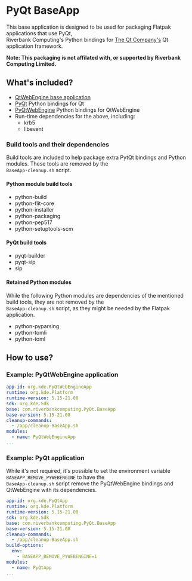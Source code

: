 # PyQt BaseApp

This base application is designed to be used for packaging Flatpak applications that use PyQt,  
Riverbank Computing's Python bindings for [The Qt Company's](https://www.qt.io/) Qt application framework.

**Note: This packaging is not affilated with, or supported by Riverbank Computing Limited.**

## What's included?

* [QtWebEngine base application](https://github.com/flathub/io.qt.qtwebengine.BaseApp)
* [PyQt](https://riverbankcomputing.com/software/pyqt/) Python bindings for Qt
* [PyQtWebEngine](https://riverbankcomputing.com/software/pyqtwebengine) Python bindings for QtWebEngine
* Run-time dependencies for the above, including:
  * krb5
  * libevent

### Build tools and their dependencies

Build tools are included to help package extra PytQt bindings and Python modules. These tools are removed by the  
`BaseApp-cleanup.sh` script.

#### Python module build tools

* python-build
* python-flit-core
* python-installer
* python-packaging
* python-pep517
* python-setuptools-scm

#### PyQt build tools

* pyqt-builder
* pyqt-sip
* sip

#### Retained Python modules

While the following Python modules are dependencies of the mentioned build tools, they are not removed by the  
`BaseApp-cleanup.sh` script, as they might be needed by the Flatpak application.

* python-pyparsing
* python-tomli
* python-toml

## How to use?

### Example: PyQtWebEngine application

```yaml
app-id: org.kde.PyQtWebEngineApp
runtime: org.kde.Platform
runtime-version: 5.15-21.08
sdk: org.kde.Sdk
base: com.riverbankcomputing.PyQt.BaseApp
base-version: 5.15-21.08
cleanup-commands:
  - /app/cleanup-BaseApp.sh
modules:
  - name: PyQtWebEngineApp
...
```

### Example: PyQt application

While it's not required, it's possible to set the environment variable `BASEAPP_REMOVE_PYWEBENGINE` to have the  
`BaseApp-cleanup.sh` script remove the PyQtWebEngine bindings and QtWebEngine with its dependencies.

```yaml
app-id: org.kde.PyQtApp
runtime: org.kde.Platform
runtime-version: 5.15-21.08
sdk: org.kde.Sdk
base: com.riverbankcomputing.PyQt.BaseApp
base-version: 5.15-21.08
cleanup-commands:
  - /app/cleanup-BaseApp.sh
build-options:
  env:
    - BASEAPP_REMOVE_PYWEBENGINE=1
modules:
  - name: PyQtApp
...
```
